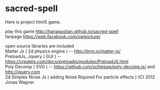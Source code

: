 # sacred-spell
Here is project html5 game.

play this game http://hariagustian.github.io/sacred-spell<br>
fanpage https://web.facebook.com/owlpicture/

open source libraries are included <br>
Matter Js ( 2d physics engine ) -- http://brm.io/matter-js/ <br>
PreloadJs, Jquery ( GUI ) -- https://createjs.com/docs/preloadjs/modules/PreloadJS.html  <br>
Poly Decomp ( SVG ) -- https://github.com/schteppe/poly-decomp.js/ and http://jquery.com <br>
2d Simplex Noise Js ( adding Noise Riquired For particle effects ) (C) 2012 Jonas Wagner
